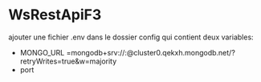 # WsRestApiF3
ajouter une fichier .env  dans le dossier config qui contient deux variables:
- MONGO_URL =mongodb+srv://<nom user>:<password>@cluster0.qekxh.mongodb.net/<nom BD>?retryWrites=true&w=majority
- port 
